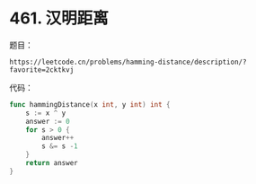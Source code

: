 # 461. 汉明距离

题目：
```text
https://leetcode.cn/problems/hamming-distance/description/?favorite=2cktkvj
```
代码：
```go
func hammingDistance(x int, y int) int {
    s := x ^ y 
    answer := 0 
    for s > 0 {
        answer++ 
        s &= s -1 
    }
    return answer 
}
```
